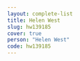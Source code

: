 ```yaml
---
layout: complete-list
title: Helen West
slug: hw139185
cover: true
person: "Helen West"
code: hw139185
---
```

